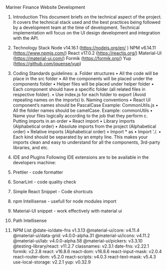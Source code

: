 Mariner Finance Website Development

1. Introduction
   This document briefs on the technical aspect of the project. It covers the technical stack used and the best practices being followed by a development team at the time of development.
   Technical implementation will focus on the UI design development and integration with the API.

2. Technology Stack
   Node v14.16.1 (https://nodejs.org/en/ )
   NPM v6.14.11 (https://www.npmjs.com/)
   React v17.0.2 (https://reactjs.org/)
   Material-UI (https://material-ui.com/)
   Formik (https://formik.org/)
   Yup (https://github.com/jquense/yup)

3. Coding Standards guidelines:
   a. Folder structures
   • All the code will be place in the src folder
   • All the components will be placed under the components folder
   • Helper files will be placed under helper folder
   • Each component should have a specific folder (all related files in respective folder).
   • Use index.js for each folder to export (Avoid repeating names on the imports)
   b. Naming conventions
   • React UI component’s names should be PascalCase Example: CommonUtils.js
   • All the folder names should be camelCase. Example: commonUtils
   • Name your files logically according to the job that they perform
   c. Putting imports in an order
   • React import
   • Library imports (Alphabetical order)
   • Absolute imports from the project (Alphabetical order)
   • Relative imports (Alphabetical order)
   • Import \* as
   • Import ‘./<some file>.<some extension>
   • Each kind should be separated by an empty line. This makes your imports clean and easy to understand for all the components, 3rd-party libraries, and etc.

4. IDE and Plugins
   Following IDE extensions are to be available in the developers machine:
5. Prettier - code formatter
6. SonarLint - code quality check
7. Simple React Snippet - Code shortcuts
8. npm Intellisense - usefull for node modules import
9. Material-UI snippet - work effectively with material ui
10. Path Intellisense

11. NPM List
    @date-io/date-fns v1.3.13
    @material-ui/core: v4.11.4
    @material-ui/data-grid: v4.0.0-alpha.31
    @material-ui/icons: v4.11.2
    @material-ui/lab: v4.0.0-alpha.58
    @material-ui/pickers: v3.3.10
    @testing-library/react: v11.2.7
    classnames: v2.3.1
    date-fns: v2.22.1
    formik: v2.2.8
    react: v16.8.6
    react-dom: v16.8.6
    react-input-mask: v2.0.4
    react-router-dom: v5.2.0
    react-scripts: v4.0.3
    react-text-mask: v5.4.3
    use-local-storage: v2.2.1
    yup: v0.32.9
